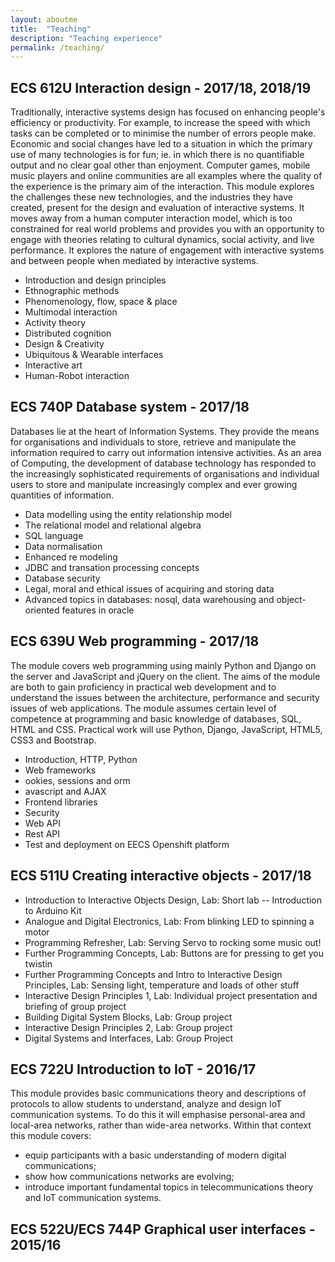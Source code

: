 ```yaml
---
layout: aboutme
title:  "Teaching"
description: "Teaching experience"
permalink: /teaching/
---
```


## ECS 612U Interaction design - 2017/18,  2018/19
Traditionally, interactive systems design has focused on enhancing people's efficiency or productivity. For example, to increase the speed with which tasks can be completed or to minimise the number of errors people make. Economic and social changes have led to a situation in which the primary use of many technologies is for fun; ie. in which there is no quantifiable output and no clear goal other than enjoyment. Computer games, mobile music players and online communities are all examples where the quality of the experience is the primary aim of the interaction. This module explores the challenges these new technologies, and the industries they have created, present for the design and evaluation of interactive systems. It moves away from a human computer interaction model, which is too constrained for real world problems and provides you with an opportunity to engage with theories relating to cultural dynamics, social activity, and live performance. It explores the nature of engagement with interactive systems and between people when mediated by interactive systems.

- Introduction and design principles
- Ethnographic methods
- Phenomenology, flow, space & place
- Multimodal interaction
- Activity theory
- Distributed cognition
- Design & Creativity
- Ubiquitous & Wearable interfaces
- Interactive art
- Human-Robot interaction


## ECS 740P Database system - 2017/18
Databases lie at the heart of Information Systems. They provide the means for organisations and individuals to store, retrieve and manipulate the information required to carry out information intensive activities. As an area of Computing, the development of database technology has responded to the increasingly sophisticated requirements of organisations and individual users to store and manipulate increasingly complex and ever growing quantities of information.

- Data modelling using the entity relationship model
- The relational model and relational algebra
- SQL language
- Data normalisation
- Enhanced re modeling 
- JDBC and transation processing concepts
- Database security
- Legal, moral and ethical issues of acquiring and storing data
- Advanced topics in databases: nosql, data warehousing and object-oriented features in oracle

## ECS 639U Web programming - 2017/18
The module covers web programming using mainly Python and Django on the server and JavaScript and jQuery on the client. The aims of the module are both to gain proficiency in practical web development and to understand the issues between the architecture, performance and security issues of web applications. The module assumes certain level of competence at programming and basic knowledge of databases, SQL, HTML and CSS. Practical work will use Python, Django, JavaScript, HTML5, CSS3 and Bootstrap. 

- Introduction, HTTP, Python
- Web frameworks
- ookies, sessions and orm
- avascript and AJAX
- Frontend libraries
- Security
- Web API
- Rest API
- Test and deployment on EECS Openshift platform

## ECS 511U Creating interactive objects - 2017/18
- Introduction to Interactive Objects Design,
 Lab: Short lab -- Introduction to Arduino Kit
- Analogue and Digital Electronics,
Lab: From blinking LED to spinning a motor 
- Programming Refresher,
Lab: Serving Servo to rocking some music out!
- Further Programming Concepts,
Lab: Buttons are for pressing to get you twistin
- Further Programming Concepts and Intro to Interactive Design Principles,
Lab: Sensing light, temperature and loads of other stuff
- Interactive Design Principles 1,
Lab: Individual project presentation and briefing of group project
- Building Digital System Blocks,
Lab: Group project
- Interactive Design Principles 2,
Lab: Group project
- Digital Systems and Interfaces,
Lab: Group Project 

## ECS 722U Introduction to IoT - 2016/17
This module provides basic communications theory and descriptions of protocols to allow students to understand, analyze and design IoT communication systems. To do this it will emphasise personal-area and local-area networks, rather than wide-area networks. Within that context this module covers:
- equip participants with a basic understanding of modern digital communications; 
- show how communications networks are evolving;
- introduce important fundamental topics in telecommunications theory and IoT communication systems.

## ECS 522U/ECS 744P Graphical user interfaces - 2015/16